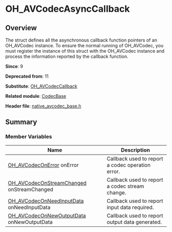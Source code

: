 # OH_AVCodecAsyncCallback

## Overview

The struct defines all the asynchronous callback function pointers of an OH_AVCodec instance. To ensure the normal running of OH_AVCodec, you must register the instance of this struct with the OH_AVCodec instance and process the information reported by the callback function.

**Since**: 9

**Deprecated from**: 11

**Substitute**: [OH_AVCodecCallback](capi-codecbase-oh-avcodeccallback.md)

**Related module**: [CodecBase](capi-codecbase.md)

**Header file**: [native_avcodec_base.h](capi-native-avcodec-base-h.md)

## Summary

### Member Variables

| Name| Description|
| -- | -- |
| [OH_AVCodecOnError](capi-native-avcodec-base-h.md#oh_avcodeconerror) onError | Callback used to report a codec operation error.|
| [OH_AVCodecOnStreamChanged](capi-native-avcodec-base-h.md#oh_avcodeconstreamchanged) onStreamChanged | Callback used to report a codec stream change.|
| [OH_AVCodecOnNeedInputData](capi-native-avcodec-base-h.md#oh_avcodeconneedinputdata) onNeedInputData | Callback used to report input data required.|
| [OH_AVCodecOnNewOutputData](capi-native-avcodec-base-h.md#oh_avcodeconnewoutputdata) onNewOutputData | Callback used to report output data generated.|
